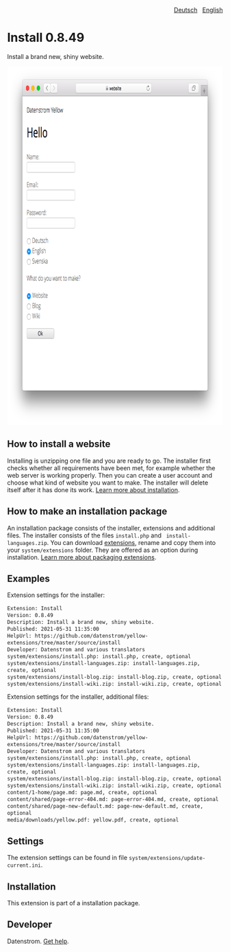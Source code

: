 <p align="right"><a href="README-de.md">Deutsch</a> &nbsp; <a href="README.md">English</a></p>

Install 0.8.49
==============
Install a brand new, shiny website.

<p align="center"><img src="install-screenshot.png?raw=true" width="795" height="836" alt="Screenshot"></p>

## How to install a website

Installing is unzipping one file and you are ready to go. The installer first checks whether all requirements have been met, for example whether the web server is working properly. Then you can create a user account and choose what kind of website you want to make. The installer will delete itself after it has done its work. [Learn more about installation](https://datenstrom.se/yellow/help/how-to-get-started).

## How to make an installation package

An installation package consists of the installer, extensions and additional files. The installer consists of the files `install.php` and ` install-languages.zip`. You can download [extensions](https://github.com/datenstrom/yellow-extensions/tree/master/zip), rename and copy them into your `system/extensions` folder. They are offered as an option during installation. [Learn more about packaging extensions](https://github.com/datenstrom/yellow-extensions/tree/master/source/publish).

## Examples

Extension settings for the installer:

~~~
Extension: Install
Version: 0.8.49
Description: Install a brand new, shiny website.
Published: 2021-05-31 11:35:00
HelpUrl: https://github.com/datenstrom/yellow-extensions/tree/master/source/install
Developer: Datenstrom and various translators
system/extensions/install.php: install.php, create, optional
system/extensions/install-languages.zip: install-languages.zip, create, optional
system/extensions/install-blog.zip: install-blog.zip, create, optional
system/extensions/install-wiki.zip: install-wiki.zip, create, optional
~~~

Extension settings for the installer, additional files:

~~~
Extension: Install
Version: 0.8.49
Description: Install a brand new, shiny website.
Published: 2021-05-31 11:35:00
HelpUrl: https://github.com/datenstrom/yellow-extensions/tree/master/source/install
Developer: Datenstrom and various translators
system/extensions/install.php: install.php, create, optional
system/extensions/install-languages.zip: install-languages.zip, create, optional
system/extensions/install-blog.zip: install-blog.zip, create, optional
system/extensions/install-wiki.zip: install-wiki.zip, create, optional
content/1-home/page.md: page.md, create, optional
content/shared/page-error-404.md: page-error-404.md, create, optional
content/shared/page-new-default.md: page-new-default.md, create, optional
media/downloads/yellow.pdf: yellow.pdf, create, optional
~~~

## Settings

The extension settings can be found in file `system/extensions/update-current.ini`.

## Installation

This extension is part of a installation package.

## Developer

Datenstrom. [Get help](https://datenstrom.se/yellow/help/).
